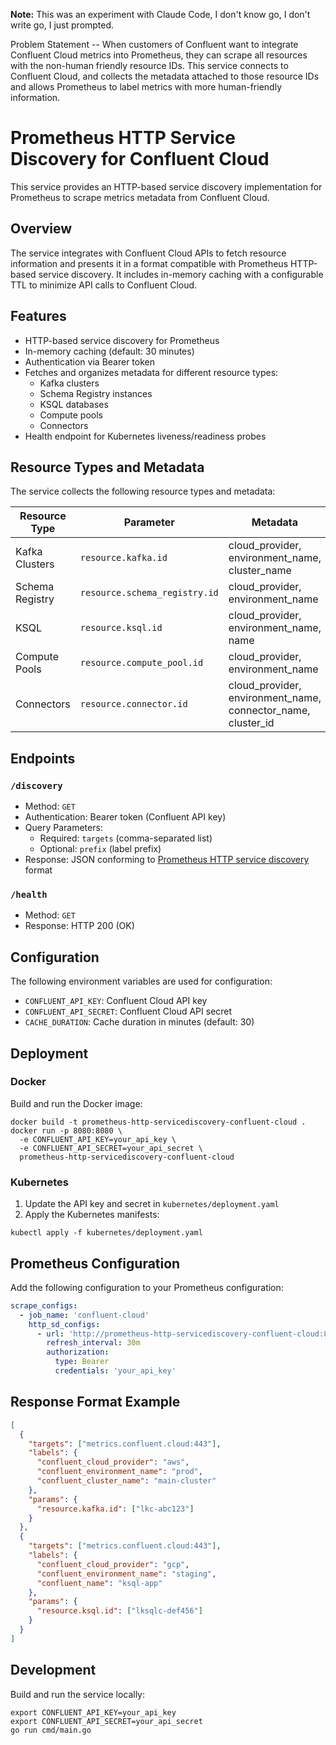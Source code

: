 **Note:** This was an experiment with Claude Code, I don't know go, I don't write go, I just prompted.

Problem Statement -- When customers of Confluent want to integrate Confluent Cloud metrics into Prometheus, they can scrape all resources with the non-human friendly resource IDs. This service connects to Confluent Cloud, and collects the metadata attached to those resource IDs and allows Prometheus to label metrics with more human-friendly information. 

# Prometheus HTTP Service Discovery for Confluent Cloud

This service provides an HTTP-based service discovery implementation for Prometheus to scrape metrics metadata from Confluent Cloud.

## Overview

The service integrates with Confluent Cloud APIs to fetch resource information and presents it in a format compatible with Prometheus HTTP-based service discovery. It includes in-memory caching with a configurable TTL to minimize API calls to Confluent Cloud.

## Features

- HTTP-based service discovery for Prometheus
- In-memory caching (default: 30 minutes)
- Authentication via Bearer token
- Fetches and organizes metadata for different resource types:
  - Kafka clusters
  - Schema Registry instances
  - KSQL databases
  - Compute pools
  - Connectors
- Health endpoint for Kubernetes liveness/readiness probes

## Resource Types and Metadata

The service collects the following resource types and metadata:

| Resource Type | Parameter | Metadata |
|---------------|-----------|----------|
| Kafka Clusters | `resource.kafka.id` | cloud_provider, environment_name, cluster_name |
| Schema Registry | `resource.schema_registry.id` | cloud_provider, environment_name |
| KSQL | `resource.ksql.id` | cloud_provider, environment_name, name |
| Compute Pools | `resource.compute_pool.id` | cloud_provider, environment_name |
| Connectors | `resource.connector.id` | cloud_provider, environment_name, connector_name, cluster_id |

## Endpoints

### `/discovery`

- Method: `GET`
- Authentication: Bearer token (Confluent API key)
- Query Parameters:
  - Required: `targets` (comma-separated list)
  - Optional: `prefix` (label prefix)
- Response: JSON conforming to [Prometheus HTTP service discovery](https://prometheus.io/docs/prometheus/latest/configuration/configuration/#http_sd_config) format

### `/health`

- Method: `GET`
- Response: HTTP 200 (OK)

## Configuration

The following environment variables are used for configuration:

- `CONFLUENT_API_KEY`: Confluent Cloud API key
- `CONFLUENT_API_SECRET`: Confluent Cloud API secret
- `CACHE_DURATION`: Cache duration in minutes (default: 30)

## Deployment

### Docker

Build and run the Docker image:

```shell
docker build -t prometheus-http-servicediscovery-confluent-cloud .
docker run -p 8080:8080 \
  -e CONFLUENT_API_KEY=your_api_key \
  -e CONFLUENT_API_SECRET=your_api_secret \
  prometheus-http-servicediscovery-confluent-cloud
```

### Kubernetes

1. Update the API key and secret in `kubernetes/deployment.yaml`
2. Apply the Kubernetes manifests:

```shell
kubectl apply -f kubernetes/deployment.yaml
```

## Prometheus Configuration

Add the following configuration to your Prometheus configuration:

```yaml
scrape_configs:
  - job_name: 'confluent-cloud'
    http_sd_configs:
      - url: 'http://prometheus-http-servicediscovery-confluent-cloud:8080/discovery?targets=metrics.confluent.cloud:443&prefix=confluent_'
        refresh_interval: 30m
        authorization:
          type: Bearer
          credentials: 'your_api_key'
```

## Response Format Example

```json
[
  {
    "targets": ["metrics.confluent.cloud:443"],
    "labels": {
      "confluent_cloud_provider": "aws",
      "confluent_environment_name": "prod",
      "confluent_cluster_name": "main-cluster"
    },
    "params": {
      "resource.kafka.id": ["lkc-abc123"]
    }
  },
  {
    "targets": ["metrics.confluent.cloud:443"],
    "labels": {
      "confluent_cloud_provider": "gcp",
      "confluent_environment_name": "staging",
      "confluent_name": "ksql-app"
    },
    "params": {
      "resource.ksql.id": ["lksqlc-def456"]
    }
  }
]
```

## Development

Build and run the service locally:

```shell
export CONFLUENT_API_KEY=your_api_key
export CONFLUENT_API_SECRET=your_api_secret
go run cmd/main.go
```
